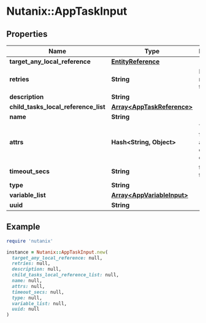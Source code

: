 # Nutanix::AppTaskInput

## Properties

| Name | Type | Description | Notes |
| ---- | ---- | ----------- | ----- |
| **target_any_local_reference** | [**EntityReference**](EntityReference.md) |  | [optional] |
| **retries** | **String** | Number of retries for the task. | [optional] |
| **description** | **String** |  | [optional] |
| **child_tasks_local_reference_list** | [**Array&lt;AppTaskReference&gt;**](AppTaskReference.md) |  | [optional] |
| **name** | **String** |  |  |
| **attrs** | **Hash&lt;String, Object&gt;** | Task attrs for application of type object. | [optional] |
| **timeout_secs** | **String** | task timeout. | [optional] |
| **type** | **String** |  |  |
| **variable_list** | [**Array&lt;AppVariableInput&gt;**](AppVariableInput.md) |  | [optional] |
| **uuid** | **String** |  |  |

## Example

```ruby
require 'nutanix'

instance = Nutanix::AppTaskInput.new(
  target_any_local_reference: null,
  retries: null,
  description: null,
  child_tasks_local_reference_list: null,
  name: null,
  attrs: null,
  timeout_secs: null,
  type: null,
  variable_list: null,
  uuid: null
)
```

